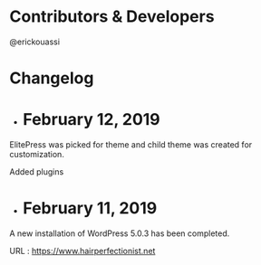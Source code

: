 # Contributors & Developers
@erickouassi

# Changelog

* # February 12, 2019

ElitePress was picked for theme and child theme was created for customization.

Added plugins



* # February 11, 2019

A new installation of WordPress 5.0.3 has been completed.

URL : https://www.hairperfectionist.net
